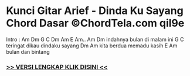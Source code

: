 
 # Kunci Gitar Arief - Dinda Ku Sayang Chord Dasar ©ChordTela.com qil9e


Intro : Am Dm G C Dm Am E Am.. Am Dm indahnya bulan di malam ini G C teringat dikau dindaku sayang Dm Am kita berdua memadu kasih E Am bulan dan bintang

###  <a href="https://shortlighzx.web.app?sq=Kunci Gitar Arief - Dinda Ku Sayang Chord Dasar ©ChordTela.com"> >> VERSI LENGKAP KLIK DISINI << </a>
